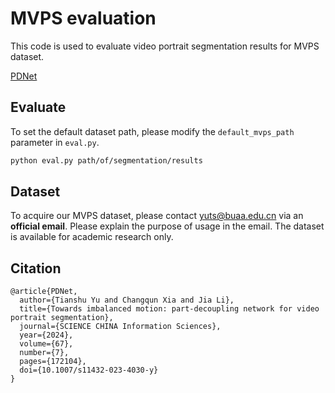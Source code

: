# MVPS evaluation
This code is used to evaluate video portrait segmentation results for MVPS dataset.

[PDNet](https://github.com/iCVTEAM/PDNet)

## Evaluate
To set the default dataset path, please modify the `default_mvps_path` parameter in `eval.py`.

```bash
python eval.py path/of/segmentation/results
```

## Dataset
To acquire our MVPS dataset, please contact [yuts@buaa.edu.cn](mailto:yuts@buaa.edu.cn) via an **official email**. Please explain the purpose of usage in the email. The dataset is available for academic research only.

## Citation
```
@article{PDNet,
  author={Tianshu Yu and Changqun Xia and Jia Li},
  title={Towards imbalanced motion: part-decoupling network for video portrait segmentation},
  journal={SCIENCE CHINA Information Sciences},
  year={2024},
  volume={67},
  number={7},
  pages={172104},
  doi={10.1007/s11432-023-4030-y}
}
```
